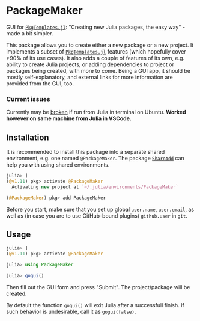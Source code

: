 # PackageMaker

GUI for [`PkgTemplates.jl`](https://github.com/JuliaCI/PkgTemplates.jl): "Creating new Julia packages, the easy way" - made a bit simpler.

This package allows you to create either a new package or a new project. It implements a subset of [`PkgTemplates.jl`](https://github.com/JuliaCI/PkgTemplates.jl) features (which hopefully cover >90% of its use cases). It also adds a couple of features of its own, e.g. ability to create Julia projects, or adding dependencies to project or packages being created, with more to come. Being a GUI app, it should be mostly self-explanatory, and external links for more information are provided from the GUI, too.

### Current issues

Currently may be [broken](https://github.com/Eben60/PackageMaker.jl/issues/1) if run from Julia in terminal on Ubuntu. 
**Worked however on same machine from Julia in VSCode.**

## Installation

It is recommended to install this package into a separate shared environment, e.g. one named `@PackageMaker`. The package [`ShareAdd`](https://github.com/Eben60/ShareAdd.jl) can help you with using shared environments.


```julia
julia> ]
(@v1.11) pkg> activate @PackageMaker
  Activating new project at `~/.julia/environments/PackageMaker`

(@PackageMaker) pkg> add PackageMaker
```

Before you start, make sure that you set up global `user.name`, `user.email`, as well as 
(in case you are to use GitHub-bound plugins) `github.user` in `git`.

## Usage

```julia
julia> ]
(@v1.11) pkg> activate @PackageMaker

julia> using PackageMaker

julia> gogui() 
```

Then fill out the GUI form and press "Submit". The project/package will be created. 

By default the function `gogui()` will exit Julia after a successfull finish. If such behavior is undesirable, call it as `gogui(false)`.
